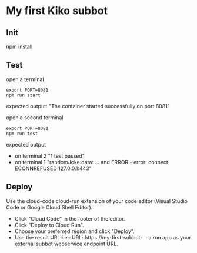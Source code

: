 # My first Kiko subbot

## Init
npm install

## Test
open a terminal

```console
export PORT=8081
npm run start
```

expected output: "The container started successfully on port  8081"

open a second terminal

```console
export PORT=8081
npm run test
```
expected output
- on terminal 2 "1 test passed"
- on terminal 1 "randomJoke.data: ... and ERROR - error: connect ECONNREFUSED 127.0.0.1:443"

## Deploy
Use the cloud-code cloud-run extension of your code editor (Visual Studio Code or Google Cloud Shell Editor).
- Click "Cloud Code" in the footer of the editor.
- Click "Deploy to Cloud Run".
- Choose your preferred region and click "Deploy".
- Use the result URL i.e.: URL: https://my-first-subbot-....a.run.app as your external subbot webservice endpoint URL.
